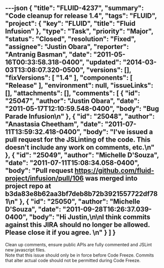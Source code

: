 ---json
{
  "title": "FLUID-4237",
  "summary": "Code cleanup for release 1.4",
  "tags": "FLUID",
  "project": {
    "key": "FLUID",
    "title": "Fluid Infusion"
  },
  "type": "Task",
  "priority": "Major",
  "status": "Closed",
  "resolution": "Fixed",
  "assignee": "Justin Obara",
  "reporter": "Antranig Basman",
  "date": "2011-05-16T00:33:58.318-0400",
  "updated": "2014-03-03T13:08:07.320-0500",
  "versions": [],
  "fixVersions": [
    "1.4"
  ],
  "components": [
    "Release"
  ],
  "environment": null,
  "issueLinks": [],
  "attachments": [],
  "comments": [
    {
      "id": "25047",
      "author": "Justin Obara",
      "date": "2011-05-17T12:10:59.548-0400",
      "body": "Bug Parade Infusion\n"
    },
    {
      "id": "25048",
      "author": "Anastasia Cheetham",
      "date": "2011-07-11T13:59:32.418-0400",
      "body": "I've issued a pull request for the JSLinting of the code. This doesn't include any work on comments, etc.\n"
    },
    {
      "id": "25049",
      "author": "Michelle D'Souza",
      "date": "2011-07-11T15:08:34.058-0400",
      "body": "Pull request <https://github.com/fluid-project/infusion/pull/106> was merged into project repo at b3da83e8b62aa3bf7deb8b72b3921557722df781\n"
    },
    {
      "id": "25050",
      "author": "Michelle D'Souza",
      "date": "2011-09-28T16:26:37.039-0400",
      "body": "Hi Justin,\n\nI think commits against this JIRA should no longer be allowed. Please close it if you agree.&#x20;\n"
    }
  ]
}
---
Clean up comments, ensure public APIs are fully commented and JSLint new javascript files.\
Note that this issue should only be in force before Code Freeze. Commits that alter actual code should not be permitted during Code Freeze.

        